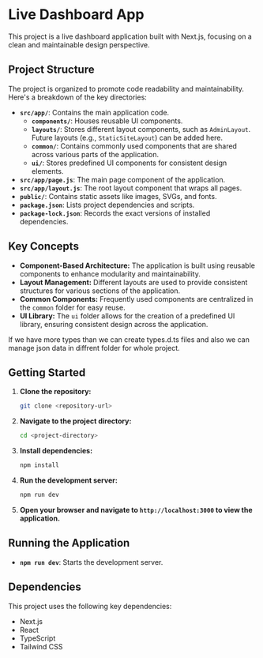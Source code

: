 # Live Dashboard App

This project is a live dashboard application built with Next.js, focusing on a clean and maintainable design perspective.

## Project Structure

The project is organized to promote code readability and maintainability. Here's a breakdown of the key directories:

* **`src/app/`**: Contains the main application code.
    * **`components/`**: Houses reusable UI components.
    * **`layouts/`**: Stores different layout components, such as `AdminLayout`. Future layouts (e.g., `StaticSiteLayout`) can be added here.
    * **`common/`**: Contains commonly used components that are shared across various parts of the application.
    * **`ui/`**: Stores predefined UI components for consistent design elements.
* **`src/app/page.js`**: The main page component of the application.
* **`src/app/layout.js`**: The root layout component that wraps all pages.
* **`public/`**: Contains static assets like images, SVGs, and fonts.
* **`package.json`**: Lists project dependencies and scripts.
* **`package-lock.json`**: Records the exact versions of installed dependencies.

## Key Concepts

* **Component-Based Architecture:** The application is built using reusable components to enhance modularity and maintainability.
* **Layout Management:** Different layouts are used to provide consistent structures for various sections of the application.
* **Common Components:** Frequently used components are centralized in the `common` folder for easy reuse.
* **UI Library:** The `ui` folder allows for the creation of a predefined UI library, ensuring consistent design across the application.

If we have more types than we can create types.d.ts files and also we can manage json data in diffrent folder for whole project.

## Getting Started

1.  **Clone the repository:**

    ```bash
    git clone <repository-url>
    ```

2.  **Navigate to the project directory:**

    ```bash
    cd <project-directory>
    ```

3.  **Install dependencies:**

    ```bash
    npm install
    ```

4.  **Run the development server:**

    ```bash
    npm run dev
    ```

5.  **Open your browser and navigate to `http://localhost:3000` to view the application.**

## Running the Application

* **`npm run dev`**: Starts the development server.


## Dependencies

This project uses the following key dependencies:

* Next.js
* React
* TypeScript
* Tailwind CSS





